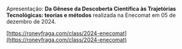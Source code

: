 
Apresentação: **Da Gênese da Descoberta Científica às Trajetórias Tecnológicas: teorias e métodos** realizada na Enecomat em 05 de dezembro de 2024.

[https://roneyfraga.com/class/2024-enecomat](https://roneyfraga.com/class/2024-enecomat)


